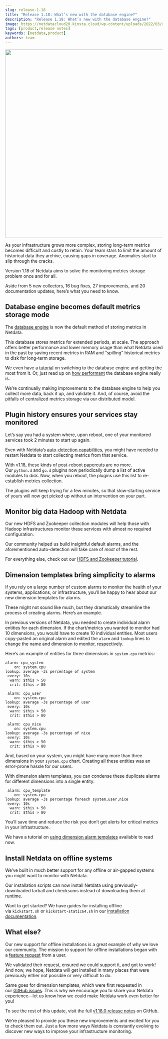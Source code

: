 ```yaml
---
slug: release-1-18
title: "Release 1.18: What’s new with the database engine?"
description: "Release 1.18: What’s new with the database engine?"
image: https://netdatacloud20.kinsta.cloud/wp-content/uploads/2022/03/release-1.18.0.png
tags: [product,release notes]
keywords: [netdata,product]
authors: team
---
```


<!--truncate-->

<img class="alignnone size-full wp-image-16859" src="https://netdatacloud20.kinsta.cloud/wp-content/uploads/2022/03/release-1.18.0.png" alt="" width="1200" height="600" />

As your infrastructure grows more complex, storing long-term metrics becomes difficult and costly to retain. Your team stars to limit the amount of historical data they archive, causing gaps in coverage. Anomalies start to slip through the cracks.

Version 1.18 of Netdata aims to solve the monitoring metrics storage problem once and for all.

Aside from 5 new collectors, 16 bug fixes, 27 improvements, and 20 documentation updates, here’s what you need to know.
<h2>Database engine becomes default metrics storage mode</h2>
The <a href="https://learn.netdata.cloud/docs/agent/database/engine">database engine</a> is now the default method of storing metrics in Netdata.

This database stores metrics for extended periods, at scale. The approach offers better performance and lower memory usage than what Netdata used in the past by saving recent metrics in RAM and “spilling” historical metrics to disk for long-term storage.

We even have a <a href="https://learn.netdata.cloud/docs/agent/tutorials/longer-metrics-storage/">tutorial</a> on switching to the database engine and getting the most from it. Or, just read up on <a href="https://learn.netdata.cloud/docs/agent/database/engine/#evaluation">how performant</a> the database engine really is.

We’re continually making improvements to the database engine to help you collect more data, back it up, and validate it. And, of course, avoid the pitfalls of centralized metrics storage via our distributed model.
<h2>Plugin history ensures your services stay monitored</h2>
Let’s say you had a system where, upon reboot, one of your monitored services took 2 minutes to start up again.

Even with Netdata’s <a href="https://learn.netdata.cloud/docs/agent/getting-started/#collect-data-from-more-sources">auto-detection capabilities</a>, you might have needed to restart Netdata to start collecting metrics from that service.

With v1.18, these kinds of post-reboot papercuts are no more. Our <code>python.d</code> and <code>go.d</code> plugins now periodically dump a list of active modules to disk. Now, when you reboot, the plugins use this list to re-establish metrics collection.

The plugins will keep trying for a few minutes, so that slow-starting service of yours will now get picked up without an intervention on your part.
<h2>Monitor big data Hadoop with Netdata</h2>
Our new HDFS and Zookeeper collection modules will help those with Hadoop infrastructures monitor these services with almost no required configuration.

Our community helped us build insightful default alarms, and the aforementioned auto-detection will take care of <em>most</em> of the rest.

For everything else, check out our <a href="https://learn.netdata.cloud/docs/agent/tutorials/monitor-hadoop-cluster/">HDFS and Zookeeper tutorial</a>.
<h2>Dimension templates bring simplicity to alarms</h2>
If you rely on a large number of custom alarms to monitor the health of your systems, applications, or infrastructure, you’ll be happy to hear about our new dimension templates for alarms.

These might not sound like much, but they dramatically streamline the process of creating alarms. Here’s an example.

In previous versions of Netdata, you needed to create individual alarm entities for each dimension. If the chart/metrics you wanted to monitor had 10 dimensions, you would have to create 10 individual entities. Most users copy-pasted an original alarm and edited the <code>alarm</code> and <code>lookup</code> lines to change the name and dimension to monitor, respectively.

Here’s an example of entities for three dimensions in <code>system.cpu</code> metrics:
<pre class=" language-yaml"><code class=" language-yaml">alarm: cpu_system
    on: system.cpu
lookup: average -3s percentage of system
 every: 10s
  warn: $this &gt; 50
  crit: $this &gt; 80

 alarm: cpu_user
    on: system.cpu
lookup: average -3s percentage of user
 every: 10s
  warn: $this &gt; 50
  crit: $this &gt; 80

 alarm: cpu_nice
    on: system.cpu
lookup: average -3s percentage of nice
 every: 10s
  warn: $this &gt; 50
  crit: $this &gt; 80
</code></pre>
And, based on your system, you might have many more than three dimensions in your <code>system.cpu</code> chart. Creating all these entities was an error-prone hassle for our users.

With dimension alarm templates, you can condense these duplicate alarms for different dimensions into a single entity:
<pre class=" language-yaml"><code class=" language-yaml"> alarm: cpu_template
    on: system.cpu
lookup: average -3s percentage foreach system,user,nice
 every: 10s
  warn: $this &gt; 50
  crit: $this &gt; 80
</code></pre>
You’ll save time and reduce the risk you don’t get alerts for critical metrics in your infrastructure.

We have a tutorial on <a href="https://learn.netdata.cloud/docs/agent/health/tutorials/dimension-templates/">using dimension alarm templates</a> available to read now.
<h2>Install Netdata on offline systems</h2>
We’ve built in much better support for any offline or air-gapped systems you might want to monitor with Netdata.

Our installation scripts can now install Netdata using previously-downloaded tarball and checksums instead of downloading them at runtime.

Want to get started? We have guides for installing offline via <code>kickstart.sh</code> or <code>kickstart-static64.sh</code> in our <a href="https://learn.netdata.cloud/docs/agent/packaging/installer/#offline-installations">installation documentation</a>.
<h2>What else?</h2>
Our new support for offline installations is a great example of why we love our community. The mission to support for offline installations began with a <a href="https://github.com/netdata/netdata/issues/6684">feature request</a> from a user.

We validated their request, ensured we could support it, and got to work! And now, we hope, Netdata will get installed in many places that were previously either not possible or very difficult to do.

Same goes for dimension templates, which were first requested in our <a href="https://github.com/netdata/netdata/issues">GitHub issues</a>. This is why we encourage you to share your Netdata experience—let us know how we could make Netdata work even better for you!

To see the rest of this update, visit the full <a href="https://github.com/netdata/netdata/releases/tag/v1.18.0">v1.18.0 release notes</a> on GitHub.

We’re pleased to provide you these new improvements and excited for you to check them out. Just a few more ways Netdata is constantly evolving to discover new ways to improve your infrastructure monitoring.